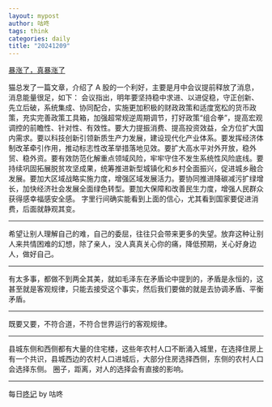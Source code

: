 ```yaml
---
layout: mypost
author: 咕咚
tags: think
categories: daily
title: "20241209"
---
```



[暴涨了，真暴涨了](https://mp.weixin.qq.com/s/Jm0Da449U9i4Smt4Iy8oyw)

猫总发了一篇文章，介绍了 A 股的一个利好，主要是月中会议提前释放了消息，消息能量很足，如下：
会议指出，明年要坚持稳中求进、以进促稳，守正创新、先立后破，系统集成、协同配合，实施更加积极的财政政策和适度宽松的货币政策，充实完善政策工具箱，加强超常规逆周期调节，打好政策“组合拳”，提高宏观调控的前瞻性、针对性、有效性。要大力提振消费、提高投资效益，全方位扩大国内需求。要以科技创新引领新质生产力发展，建设现代化产业体系。要发挥经济体制改革牵引作用，推动标志性改革举措落地见效。要扩大高水平对外开放，稳外贸、稳外资。要有效防范化解重点领域风险，牢牢守住不发生系统性风险底线。要持续巩固拓展脱贫攻坚成果，统筹推进新型城镇化和乡村全面振兴，促进城乡融合发展。要加大区域战略实施力度，增强区域发展活力。要协同推进降碳减污扩绿增长，加快经济社会发展全面绿色转型。要加大保障和改善民生力度，增强人民群众获得感幸福感安全感。
字里行间确实能看到上面的信心，尤其看到国家要促进消费，后面就静观其变。

---
希望让别人理解自己的难，自己的委屈，往往只会带来更多的失望。放弃这种让别人来共情困难的幻想，除了亲人，没人真真关心你的痛，降低预期，关心好身边人，做好自己。

---
有太多事，都做不到两全其美，就如毛泽东在矛盾论中提到的，矛盾是永恒的，这甚至就是客观规律，只能去接受这个事实，然后我们要做的就是去协调矛盾、平衡矛盾。

---
既要又要，不符合道，不符合世界运行的客观规律。

---
县城东侧和西侧都有大量的住宅楼，这些年农村人口不断涌入城里，在选择住房上有一个共识，县城西边的农村人口进城后，大部分住房选择西侧，东侧的农村人口会选择东侧。
圈子，距离，对人的选择会有直接的影响。

---
每日[⁡⁡⁢⁤‌‌​​‌⁢​​‬​‬‍‍​⁤⁤‌⁤⁢‌⁤⁤⁡‬﻿​⁡﻿⁣‌‌​⁣⁢⁣⁣‍﻿‬‬⁡‌‍﻿咚记](https://fcngifhkzsmc.feishu.cn/wiki/TUF1wJIrbiY9OKkpCotch8Q8nud?fromScene=spaceOverview)
by 咕咚
